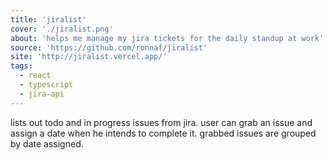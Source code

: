 ```yaml
---
title: 'jiralist'
cover: './jiralist.png'
about: 'helps me manage my jira tickets for the daily standup at work'
source: 'https://github.com/ronnaf/jiralist'
site: 'http://jiralist.vercel.app/'
tags:
  - react
  - typescript
  - jira-api
---
```


lists out todo and in progress issues from jira. user can grab an issue and assign a date when he intends to complete it. grabbed issues are grouped by date assigned.
